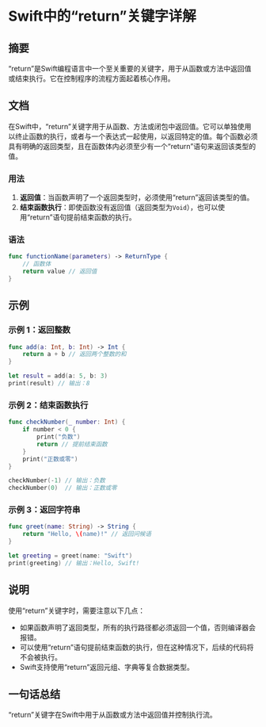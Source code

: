 <!--
Meta Description: # Swift中的“return”关键字详解 ## 摘要 “return”是Swift编程语言中一个至关重要的关键字，用于从函数或方法中返回值或结束执行。它在控制程序的流程方面起着核心作用。 ## 文档 在Swift中，“return”关键字用于从函数、方法或闭包中返回值。它可以单独使用以终止函数的...
Meta Keywords: return, swift, func, int, print
-->

# Swift中的“return”关键字详解

## 摘要
“return”是Swift编程语言中一个至关重要的关键字，用于从函数或方法中返回值或结束执行。它在控制程序的流程方面起着核心作用。

## 文档
在Swift中，“return”关键字用于从函数、方法或闭包中返回值。它可以单独使用以终止函数的执行，或者与一个表达式一起使用，以返回特定的值。每个函数必须具有明确的返回类型，且在函数体内必须至少有一个“return”语句来返回该类型的值。

### 用法
1. **返回值**：当函数声明了一个返回类型时，必须使用“return”返回该类型的值。
2. **结束函数执行**：即使函数没有返回值（返回类型为`Void`），也可以使用“return”语句提前结束函数的执行。

### 语法
```swift
func functionName(parameters) -> ReturnType {
    // 函数体
    return value // 返回值
}
```

## 示例
### 示例 1：返回整数
```swift
func add(a: Int, b: Int) -> Int {
    return a + b // 返回两个整数的和
}

let result = add(a: 5, b: 3)
print(result) // 输出：8
```

### 示例 2：结束函数执行
```swift
func checkNumber(_ number: Int) {
    if number < 0 {
        print("负数")
        return // 提前结束函数
    }
    print("正数或零")
}

checkNumber(-1) // 输出：负数
checkNumber(0)  // 输出：正数或零
```

### 示例 3：返回字符串
```swift
func greet(name: String) -> String {
    return "Hello, \(name)!" // 返回问候语
}

let greeting = greet(name: "Swift")
print(greeting) // 输出：Hello, Swift!
```

## 说明
使用“return”关键字时，需要注意以下几点：
- 如果函数声明了返回类型，所有的执行路径都必须返回一个值，否则编译器会报错。
- 可以使用“return”语句提前结束函数的执行，但在这种情况下，后续的代码将不会被执行。
- Swift支持使用“return”返回元组、字典等复合数据类型。

## 一句话总结
“return”关键字在Swift中用于从函数或方法中返回值并控制执行流。